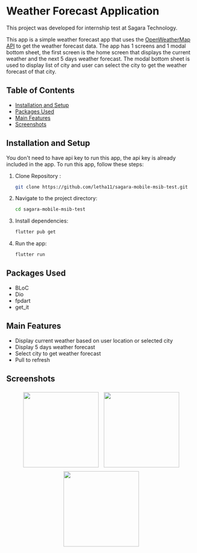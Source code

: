 # Weather Forecast Application

This project was developed for internship test at Sagara Technology.

This app is a simple weather forecast app that uses the [OpenWeatherMap API](https://openweathermap.org/) to get the weather forecast data. The app has 1 screens and 1 modal bottom sheet, the first screen is the home screen that displays the current weather and the next 5 days weather forecast. The modal bottom sheet is used to display list of city and user can select the city to get the weather forecast of that city.

## Table of Contents

- [Installation and Setup](#installation-and-setup)
- [Packages Used](#packages-used)
- [Main Features](#main-features)
- [Screenshots](#screenshots)

## Installation and Setup
You don't need to have api key to run this app, the api key is already included in the app. To run this app, follow these steps: 

1. Clone Repository :

   ```bash
   git clone https://github.com/letha11/sagara-mobile-msib-test.git
   ```
2. Navigate to the project directory:

   ```bash
   cd sagara-mobile-msib-test
   ```

3. Install dependencies:

   ```bash
   flutter pub get
   ```

4. Run the app:

   ```bash
   flutter run
   ```

## Packages Used

- BLoC
- Dio
- fpdart
- get_it

## Main Features

- Display current weather based on user location or selected city
- Display 5 days weather forecast
- Select city to get weather forecast
- Pull to refresh

## Screenshots

<p align="center">
  <img src="https://github.com/user-attachments/assets/14bbb56c-1ed8-4c29-b560-4cffe28ebeef" width=200 style="padding: 5px">
  <img src="https://github.com/user-attachments/assets/e852cef9-e394-4031-95e3-9ecbf3986d65" width=200 style="padding: 5px">
  <img src="https://github.com/user-attachments/assets/fb88b061-ae61-41fa-a5f8-f952731a67c5" width=200 style="padding: 5px">
</p>